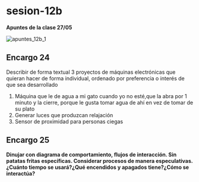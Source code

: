 # sesion-12b

**Apuntes de la clase 27/05**

![apuntes_12b_1](.\archivos)

## Encargo 24

Describir de forma textual 3 proyectos de máquinas electrónicas que quieran hacer de forma individual, ordenado por preferencia o interés de que sea desarrollado

1. Máquina que le de agua a mi gato cuando yo no esté,que la abra por 1 minuto y la cierre, porque le gusta tomar agua de ahí en vez de tomar de su plato
2. Generar luces que produzcan relajación
3. Sensor de proximidad para personas ciegas

## Encargo 25

**Dinujar con diagrama de comportamiento, flujos de interacción. Sin patatas fritas específicas. Considerar procesos de manera especulativas. ¿Cuánto tiempo se usará?¿Qué encendidos y apagados tiene?¿Cómo se interactúa?**
